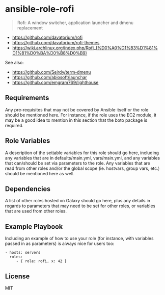# ansible-role-rofi

> Rofi: A window switcher, application launcher and dmenu replacement

- https://github.com/davatorium/rofi
- https://github.com/davatorium/rofi-themes
- https://wiki.archlinux.org/index.php/Rofi_(%D0%A0%D1%83%D1%81%D1%81%D0%BA%D0%B8%D0%B9)

See also:

- https://github.com/Seirdy/term-dmenu
- https://github.com/abiosoft/launchar
- https://github.com/emgram769/lighthouse

## Requirements

Any pre-requisites that may not be covered by Ansible itself or the role should be mentioned here. For instance, if the
role uses the EC2 module, it may be a good idea to mention in this section that the boto package is required.

## Role Variables

A description of the settable variables for this role should go here, including any variables that are in
defaults/main.yml, vars/main.yml, and any variables that can/should be set via parameters to the role. Any variables
that are read from other roles and/or the global scope (ie. hostvars, group vars, etc.) should be mentioned here as
well.

## Dependencies

A list of other roles hosted on Galaxy should go here, plus any details in regards to parameters that may need to be set
for other roles, or variables that are used from other roles.

## Example Playbook

Including an example of how to use your role (for instance, with variables passed in as parameters) is always nice for
users too:

    - hosts: servers
      roles:
         - { role: rofi, x: 42 }

## License

MIT
